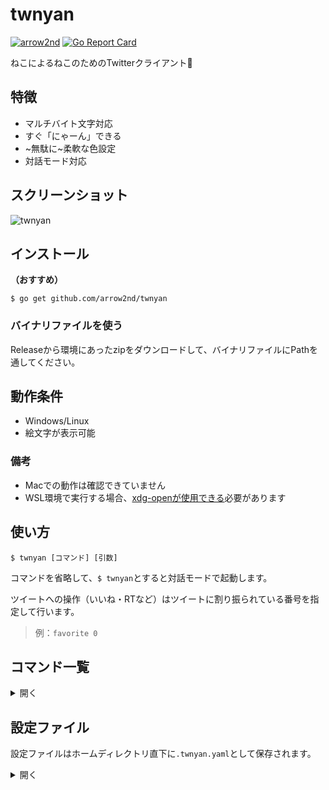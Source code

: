 # twnyan
[![arrow2nd](https://circleci.com/gh/arrow2nd/twnyan.svg?style=shield)](https://circleci.com/gh/arrow2nd/twnyan/tree/main)
[![Go Report Card](https://goreportcard.com/badge/github.com/arrow2nd/twnyan)](https://goreportcard.com/report/github.com/arrow2nd/twnyan)

ねこによるねこのためのTwitterクライアント🐾

## 特徴
- マルチバイト文字対応
- すぐ「にゃーん」できる
- ~無駄に~柔軟な色設定
- 対話モード対応

## スクリーンショット
![twnyan](https://user-images.githubusercontent.com/44780846/99259409-5058d280-285d-11eb-82f3-ba80065517be.gif)

## インストール
**（おすすめ）**

```$ go get github.com/arrow2nd/twnyan```

### バイナリファイルを使う
Releaseから環境にあったzipをダウンロードして、バイナリファイルにPathを通してください。

## 動作条件
- Windows/Linux
- 絵文字が表示可能

### 備考
- Macでの動作は確認できていません
- WSL環境で実行する場合、[xdg-openが使用できる](https://qiita.com/arrow2nd/items/5c02a8cdf8197ae15cb7)必要があります

## 使い方
```$ twnyan [コマンド] [引数]```

コマンドを省略して、```$ twnyan```とすると対話モードで起動します。

ツイートへの操作（いいね・RTなど）はツイートに割り振られている番号を指定して行います。
> 例：```favorite 0```

## コマンド一覧

<details>
<summary>開く</summary>

## tweet
**tweet [サブコマンド] [引数]**

ツイートの操作を行います。
> エイリアス: tw

| サブコマンド | エイリアス | 説明 | 引数 |
| -------- | -------- | -------- | -------- |
| なし |  | ツイートを投稿します | ```tweet [テキスト] [画像ファイル]``` |
| remove | rm | ツイートを削除します | ```tweet remove [<ツイート番号>]``` |

| 引数 | ヒント | 例 |
| -------- | -------- | -------- |
| テキスト | テキストと画像ファイルが無い場合「にゃーん」と投稿されます | ```tweet``` |
| 画像ファイル | 複数ある場合は半角スペースで区切って下さい | ```tweet 🍣 sushi1.png sushi2.png``` |
| ツイート番号 | 複数ある場合は半角スペースで区切って下さい | ```tweet remove 2 5``` |

- テキストを省略して、画像のみの投稿も可能です。(e.g. ```tweet cat.png```)

## timeline
**timeline [取得件数] [データ形式]**

ホームタイムラインを表示します。
> エイリアス: tl

| 引数 | ヒント | 例 |
| -------- | -------- | -------- |
| 取得件数 | 省略した場合、設定ファイル内のデフォルト値が指定されます | ```timeline 39``` |
| データ形式 | 取得したデータを指定した形式で標準出力します。(json, yamlが指定可能です) | ```timeline 50 json``` |

## mention
**twnyan mention [取得件数] [データ形式]**

自分宛てのメンションを取得します。
> エイリアス: mt

| 引数 | ヒント | 例 |
| -------- | -------- | -------- |
| 取得件数 | 省略した場合、設定ファイル内のデフォルト値が指定されます | ```mention 20``` |
| データ形式 | 取得したデータを指定した形式で標準出力します。(json, yamlが指定可能です) | ```mention 50 json``` |

## list
**list [<リスト名>] [取得件数] [データ形式]**

リストのタイムラインを表示します。
> エイリアス: ls

| 引数 | ヒント | 例 |
| -------- | -------- | -------- |
| リスト名 | 対話モードで起動している場合、Tabキーで補完が可能です | ```list ねこたち```|
| 取得件数 | 省略した場合、設定ファイル内のデフォルト値が指定されます | ```list "ねこ集会 Ⅱ" 30``` |
| データ形式 | 取得したデータを指定した形式で標準出力します。(json, yamlが指定可能です) | ```list 偉い人 50 json``` |

## user
**user [サブコマンド] [引数]**

ユーザータイムラインを表示します。
> エイリアス: ur

| サブコマンド | エイリアス | 説明 | 引数 |
| -------- | -------- | -------- | -------- |
| なし |  | 指定したユーザーのタイムラインを表示します | ```user [ユーザーID] [取得件数] [データ形式]``` |
| number | num, no | 指定したツイートの投稿者のタイムラインを表示します | ```user number [<ツイート番号>] [取得件数]``` |

| 引数 | ヒント | 例 |
| -------- | -------- | -------- |
| ユーザーID | 省略した場合、自分が指定されます | ```user``` |
| 取得件数 | 省略した場合、設定ファイル内のデフォルト値が指定されます | ```user twitter 15``` |
| データ形式 | 取得したデータを指定した形式で標準出力します。(json, yamlが指定可能です) | ```user github 50 yaml``` |

- ユーザーIDの'@'は省略可能です
- 自分の投稿をデータ形式を指定して出力したい場合、```user [自分のID] [取得件数] [データ形式]```と入力して下さい

## search
**search [<キーワード>] [取得件数] [データ形式]**

過去7日間のツイートツイートを検索します。
> エイリアス: sh

| 引数 | ヒント | 例 |
| -------- | -------- | -------- |
| キーワード | スペースを含む場合は""で囲んで下さい | ```search "cat dog"``` |
| 取得件数 | 省略した場合、設定ファイル内のデフォルト値が指定されます | ```search sushi 5``` |
| データ形式 | 取得したデータを指定した形式で標準出力します。(json, yamlが指定可能です) | ```search go言語 50 yaml``` |

## favorite
**favorite [サブコマンド] [<ツイート番号>]**

いいねの操作を行います。
> エイリアス: like, fv

| サブコマンド | エイリアス | 説明 |
| -------- | -------- | -------- |
| なし |  | ツイートにいいねします |
| remove | rm | いいねを取り消します |

| 引数 | ヒント | 例 |
| -------- | -------- | -------- |
| ツイート番号 | 複数ある場合は半角スペースで区切って下さい | ```favorite 1 2``` |

## retweet
**retweet [サブコマンド] [引数]**

リツイートの操作を行います。
> エイリアス: rt

| サブコマンド | エイリアス | 説明 | 引数 |
| -------- | -------- | -------- | -------- |
| なし |  | ツイートをリツイートします | ```retweet [<ツイート番号>]``` |
| quote | qt | 引用リツイートします | ```retweet quote [<ツイート番号>] [テキスト] [画像ファイル]``` |
| remove | rm | リツイートを取り消します | ```retweet remove [<ツイート番号>]``` |

| 引数 | ヒント | 例 |
| -------- | -------- | -------- |
| ツイート番号 | 複数ある場合は半角スペースで区切って下さい | ```retweet 1 5``` |
| テキスト | テキストと画像ファイルが無い場合「にゃーん」と投稿されます | ```retweet quote 1``` |
| 画像ファイル | 複数ある場合は半角スペースで区切って下さい | ```retweet quote 1 🍣 sushi1.png sushi2.png``` |

## reply
**reply [<ツイート番号>] [テキスト] [画像ファイル]**

ツイートにリプライを送ります。
> エイリアス: rp

| 引数 | ヒント | 例 |
| -------- | -------- | -------- |
| テキスト | テキストと画像ファイルが無い場合「にゃーん」と投稿されます | ```reply 1``` |
| 画像ファイル | 複数ある場合は半角スペースで区切って下さい | ```reply 寿司みて sushi1.png sushi2.png``` |

- テキストを省略して、画像のみの投稿も可能です (e.g. ```reply dog.png```)

## follow
**follow [サブコマンド] [<ツイート番号/ユーザーID>]**

フォローの操作を行います。
> エイリアス: fw

| サブコマンド | エイリアス | 説明 
| -------- | -------- | -------- |
| なし | | ユーザーをフォローします |
| remove | rm | フォローを取り消します |

| 引数 | ヒント | 例 |
| -------- | -------- | -------- |
| ツイート番号 | 指定したツイートの投稿者をフォローします | ```follow 1``` |
| ユーザーID | 入力したユーザーIDのユーザーをフォローします | ```follow arrow_2nd``` |

## block
**block [サブコマンド] [<ツイート番号/ユーザーID>]**

ブロックの操作を行います。
> エイリアス: bk

| サブコマンド | エイリアス | 説明 |
| -------- | -------- | -------- |
| なし | | ユーザーをブロックします |
| remove | rm | ブロックを取り消します |

| 引数 | ヒント | 例 |
| -------- | -------- | -------- |
| ツイート番号 | 指定したツイートの投稿者をブロックします | ```block 1``` |
| ユーザーID | 入力したユーザーIDのユーザーをブロックします | ```block arrow_2nd``` |

## mute
**mute [サブコマンド] [<ツイート番号/ユーザーID>]**

ミュートの操作を行います。
> エイリアス: mt

| サブコマンド | エイリアス | 説明 |
| -------- | -------- | -------- |
| なし |  | ユーザーをミュートします |
| remove | rm | ミュートを取り消します |

| 引数 | ヒント | 例 |
| -------- | -------- | -------- |
| ツイート番号 | 指定したツイートの投稿者をミュートします | ```mute 1``` |
| ユーザーID | 入力したユーザーIDのユーザーをミュートします | ```mute arrow_2nd``` |

## open
**open [<ツイート番号>]**

指定したツイートをブラウザで開きます。
> エイリアス: op

## config
**config [<サブコマンド>]**

設定ファイルの操作を行います。

| サブコマンド | 説明 | 例 |
| -------- | -------- | -------- |
| reset    | 設定を初期化します | ```config reset``` |
| remove   | 設定ファイルを削除します | ```config remove``` |
 
</details>

## 設定ファイル
設定ファイルはホームディレクトリ直下に```.twnyan.yaml```として保存されます。

<details>
<summary>開く</summary>

## ColorData
色の設定です。16進数カラーコードで指定します。

| 名前 | 説明 |
| -------- | -------- |
| Accent1 | ツイート番号の背景色など |
| Accent2 | ツイートの投稿時間など |
| Accent3 | どこか |
| BoxFg | ツイート番号の文字色など |
| UserName | ユーザー名 |
| UserID | ユーザーID |
| Text | ツイート文 |
| Separator | セパレーター（--------） |
| Reply | リプライ先のID、リプライ表示 |
| Hashtag | ハッシュタグ |
| Fav | いいね数 |
| RT | リツイート数、リツイート表示 |
| Verified | 認証済み表示 |
| Protected | 鍵アカウント表示 |
| Follow | フォロー表示 |
| Block | ブロック表示 |
| Mute | ミュート表示 |
 
## DefaultData
デフォルト値の設定です。

| 名前 | 説明 |
| -------- | -------- |
| Counts | デフォルトの取得件数 |
| Prompt | プロンプトの表示文字 |
| DateFormat | 日付のフォーマット |
| TimeFormat | 時刻のフォーマット |

フォーマットは[timeパッケージのフォーマット文字列](https://golang.org/pkg/time/#pkg-constants)と同じ書式です。

</details>
